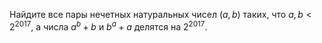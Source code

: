 Найдите все пары нечетных натуральных чисел $\left( a,b \right)$ таких, что $a,b < {{2}^{2017}}$, а числа ${{a}^{b}}+b$ и ${{b}^{a}}+a$ делятся на ${{2}^{2017}}$.